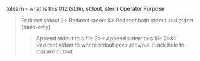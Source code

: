 tolearn - what is this 012 (stdin, stdout, sterr)
Operator	Purpose
>	Redirect stdout
2>	Redirect stderr
&>	Redirect both stdout and stderr (bash-only)
>>	Append stdout to a file
2>>	Append stderr to a file
2>&1	Redirect stderr to where stdout goes
/dev/null	Black hole to discard output

